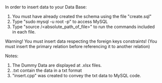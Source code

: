In order to insert data to your Data Base:
1. You must have already created the schema using the file "create.sql"
2. Type "sudo mysql -u root -p" to access MySQL
3. Type "source /<absolute_path_of_file>" to run the commands included in each file.

Warning! You must insert data respecting the foreign keys constraints!
(You must insert the primary relation before referencing it to another relation)

Notes:
1. The Dummy Data are displayed at .xlsx files.
2. .txt contain the data in a txt format
3. "insert.cpp" was created to convey the txt data to
    MySQL code.
